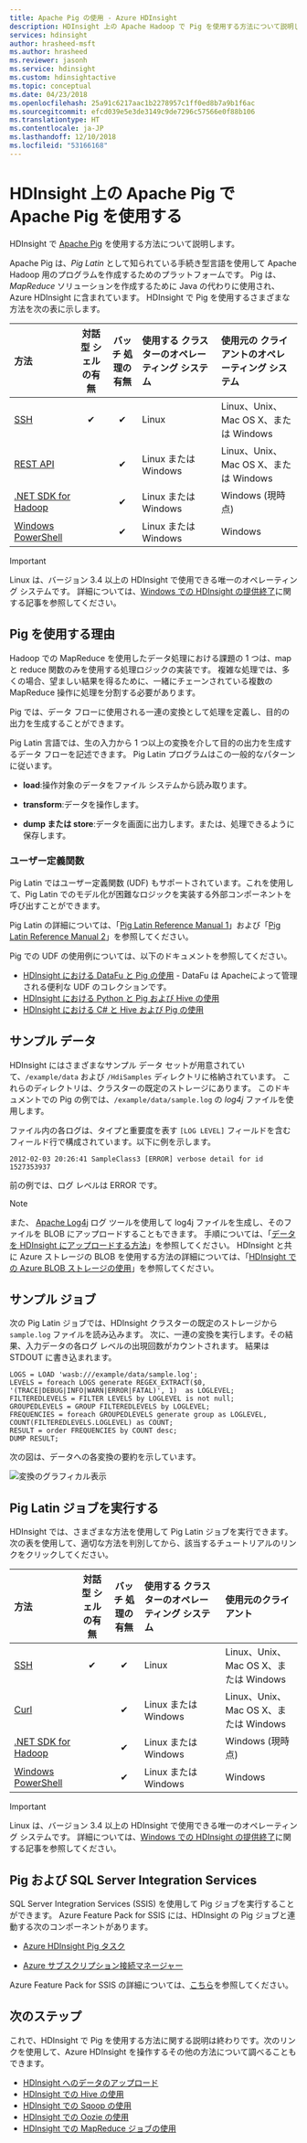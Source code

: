 ```yaml
---
title: Apache Pig の使用 - Azure HDInsight
description: HDInsight 上の Apache Hadoop で Pig を使用する方法について説明します。
services: hdinsight
author: hrasheed-msft
ms.author: hrasheed
ms.reviewer: jasonh
ms.service: hdinsight
ms.custom: hdinsightactive
ms.topic: conceptual
ms.date: 04/23/2018
ms.openlocfilehash: 25a91c6217aac1b2278957c1ff0ed8b7a9b1f6ac
ms.sourcegitcommit: efcd039e5e3de3149c9de7296c57566e0f88b106
ms.translationtype: HT
ms.contentlocale: ja-JP
ms.lasthandoff: 12/10/2018
ms.locfileid: "53166168"
---
```

# <a name="use-apache-pig-with-apache-hadoop-on-hdinsight"></a>HDInsight 上の Apache Pig で Apache Pig を使用する

HDInsight で [Apache Pig](https://pig.apache.org/) を使用する方法について説明します。

Apache Pig は、*Pig Latin* として知られている手続き型言語を使用して Apache Hadoop 用のプログラムを作成するためのプラットフォームです。 Pig は、 *MapReduce* ソリューションを作成するために Java の代わりに使用され、Azure HDInsight に含まれています。 HDInsight で Pig を使用するさまざまな方法を次の表に示します。

| **方法**  | **対話型** シェルの有無 | **バッチ** 処理の有無 | 使用する **クラスターのオペレーティング システム** | 使用元の **クライアントのオペレーティング システム** |
|:--- |:---:|:---:|:--- |:--- |
| [SSH](apache-hadoop-use-pig-ssh.md) |✔ |✔ |Linux |Linux、Unix、Mac OS X、または Windows |
| [REST API](apache-hadoop-use-pig-curl.md) |&nbsp; |✔ |Linux または Windows |Linux、Unix、Mac OS X、または Windows |
| [.NET SDK for Hadoop](apache-hadoop-use-pig-dotnet-sdk.md) |&nbsp; |✔ |Linux または Windows |Windows (現時点) |
| [Windows PowerShell](apache-hadoop-use-pig-powershell.md) |&nbsp; |✔ |Linux または Windows |Windows |

> [!IMPORTANT]
> Linux は、バージョン 3.4 以上の HDInsight で使用できる唯一のオペレーティング システムです。 詳細については、[Windows での HDInsight の提供終了](../hdinsight-component-versioning.md#hdinsight-windows-retirement)に関する記事を参照してください。

## <a id="why"></a>Pig を使用する理由

Hadoop での MapReduce を使用したデータ処理における課題の 1 つは、map と reduce 関数のみを使用する処理ロジックの実装です。 複雑な処理では、多くの場合、望ましい結果を得るために、一緒にチェーンされている複数の MapReduce 操作に処理を分割する必要があります。

Pig では、データ フローに使用される一連の変換として処理を定義し、目的の出力を生成することができます。

Pig Latin 言語では、生の入力から 1 つ以上の変換を介して目的の出力を生成するデータ フローを記述できます。 Pig Latin プログラムはこの一般的なパターンに従います。

* **load**:操作対象のデータをファイル システムから読み取ります。

* **transform**:データを操作します。

* **dump または store**:データを画面に出力します。または、処理できるように保存します。

### <a name="user-defined-functions"></a>ユーザー定義関数

Pig Latin ではユーザー定義関数 (UDF) もサポートされています。これを使用して、Pig Latin でのモデル化が困難なロジックを実装する外部コンポーネントを呼び出すことができます。

Pig Latin の詳細については、「[Pig Latin Reference Manual 1](http://archive.cloudera.com/cdh/3/pig/piglatin_ref1.html)」および「[Pig Latin Reference Manual 2](http://archive.cloudera.com/cdh/3/pig/piglatin_ref2.html)」を参照してください。

Pig での UDF の使用例については、以下のドキュメントを参照してください。

* [HDInsight における DataFu と Pig の使用](apache-hadoop-use-pig-datafu-udf.md) - DataFu は Apacheによって管理される便利な UDF のコレクションです。
* [HDInsight における Python と Pig および Hive の使用](python-udf-hdinsight.md)
* [HDInsight における C# と Hive および Pig の使用](apache-hadoop-hive-pig-udf-dotnet-csharp.md)

## <a id="data"></a>サンプル データ

HDInsight にはさまざまなサンプル データ セットが用意されていて、`/example/data` および `/HdiSamples` ディレクトリに格納されています。 これらのディレクトリは、クラスターの既定のストレージにあります。 このドキュメントでの Pig の例では、`/example/data/sample.log` の *log4j* ファイルを使用します。

ファイル内の各ログは、タイプと重要度を表す `[LOG LEVEL]` フィールドを含むフィールド行で構成されています。以下に例を示します。

    2012-02-03 20:26:41 SampleClass3 [ERROR] verbose detail for id 1527353937

前の例では、ログ レベルは ERROR です。

> [!NOTE]
> また、 [Apache Log4j](https://en.wikipedia.org/wiki/Log4j) ログ ツールを使用して log4j ファイルを生成し、そのファイルを BLOB にアップロードすることもできます。 手順については、「[データを HDInsight にアップロードする方法](../hdinsight-upload-data.md)」を参照してください。 HDInsight と共に Azure ストレージの BLOB を使用する方法の詳細については、「[HDInsight での Azure BLOB ストレージの使用](../hdinsight-hadoop-use-blob-storage.md)」を参照してください。

## <a id="job"></a>サンプル ジョブ

次の Pig Latin ジョブでは、HDInsight クラスターの既定のストレージから `sample.log` ファイルを読み込みます。 次に、一連の変換を実行します。その結果、入力データの各ログ レベルの出現回数がカウントされます。 結果は STDOUT に書き込まれます。

    LOGS = LOAD 'wasb:///example/data/sample.log';
    LEVELS = foreach LOGS generate REGEX_EXTRACT($0, '(TRACE|DEBUG|INFO|WARN|ERROR|FATAL)', 1)  as LOGLEVEL;
    FILTEREDLEVELS = FILTER LEVELS by LOGLEVEL is not null;
    GROUPEDLEVELS = GROUP FILTEREDLEVELS by LOGLEVEL;
    FREQUENCIES = foreach GROUPEDLEVELS generate group as LOGLEVEL, COUNT(FILTEREDLEVELS.LOGLEVEL) as COUNT;
    RESULT = order FREQUENCIES by COUNT desc;
    DUMP RESULT;

次の図は、データへの各変換の要約を示しています。

![変換のグラフィカル表示][image-hdi-pig-data-transformation]

## <a id="run"></a>Pig Latin ジョブを実行する

HDInsight では、さまざまな方法を使用して Pig Latin ジョブを実行できます。 次の表を使用して、適切な方法を判別してから、該当するチュートリアルのリンクをクリックしてください。

| **方法**  | **対話型** シェルの有無 | **バッチ** 処理の有無 | 使用する **クラスターのオペレーティング システム** | 使用元の**クライアント** |
|:--- |:---:|:---:|:--- |:--- |
| [SSH](apache-hadoop-use-pig-ssh.md) |✔ |✔ |Linux |Linux、Unix、Mac OS X、または Windows |
| [Curl](apache-hadoop-use-pig-curl.md) |&nbsp; |✔ |Linux または Windows |Linux、Unix、Mac OS X、または Windows |
| [.NET SDK for Hadoop](apache-hadoop-use-pig-dotnet-sdk.md) |&nbsp; |✔ |Linux または Windows |Windows (現時点) |
| [Windows PowerShell](apache-hadoop-use-pig-powershell.md) |&nbsp; |✔ |Linux または Windows |Windows |

> [!IMPORTANT]
> Linux は、バージョン 3.4 以上の HDInsight で使用できる唯一のオペレーティング システムです。 詳細については、[Windows での HDInsight の提供終了](../hdinsight-component-versioning.md#hdinsight-windows-retirement)に関する記事を参照してください。

## <a name="pig-and-sql-server-integration-services"></a>Pig および SQL Server Integration Services

SQL Server Integration Services (SSIS) を使用して Pig ジョブを実行することができます。 Azure Feature Pack for SSIS には、HDInsight の Pig ジョブと連動する次のコンポーネントがあります。

* [Azure HDInsight Pig タスク][pigtask]

* [Azure サブスクリプション接続マネージャー][connectionmanager]

Azure Feature Pack for SSIS の詳細については、[こちら][ssispack]を参照してください。

## <a id="nextsteps"></a>次のステップ
これで、HDInsight で Pig を使用する方法に関する説明は終わりです。次のリンクを使用して、Azure HDInsight を操作するその他の方法について調べることもできます。

* [HDInsight へのデータのアップロード](../hdinsight-upload-data.md)
* [HDInsight での Hive の使用][hdinsight-use-hive]
* [HDInsight での Sqoop の使用](hdinsight-use-sqoop.md)
* [HDInsight での Oozie の使用](../hdinsight-use-oozie.md)
* [HDInsight での MapReduce ジョブの使用][hdinsight-use-mapreduce]

[apachepig-home]: https://pig.apache.org/
[putty]: https://www.chiark.greenend.org.uk/~sgtatham/putty/download.html
[curl]: https://curl.haxx.se/
[pigtask]: https://msdn.microsoft.com/library/mt146781(v=sql.120).aspx
[connectionmanager]: https://msdn.microsoft.com/library/mt146773(v=sql.120).aspx
[ssispack]: https://msdn.microsoft.com/library/mt146770(v=sql.120).aspx
[hdinsight-admin-powershell]: hdinsight-administer-use-powershell.md

[hdinsight-use-hive]:../hdinsight-use-hive.md
[hdinsight-use-mapreduce]:../hdinsight-use-mapreduce.md

[hdinsight-provision]: hdinsight-hadoop-provision-linux-clusters.md
[hdinsight-submit-jobs]:submit-apache-hadoop-jobs-programmatically.md#mapreduce-sdk

[Powershell-install-configure]: /powershell/azureps-cmdlets-docs

[powershell-start]: https://technet.microsoft.com/library/hh847889.aspx


[image-hdi-pig-data-transformation]: ./media/hdinsight-use-pig/HDI.DataTransformation.gif
